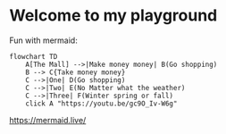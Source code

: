 # Welcome to my playground

Fun with mermaid:
```mermaid
flowchart TD
    A[The Mall] -->|Make money money| B(Go shopping)
    B --> C{Take money money}
    C -->|One| D(Go shopping)
    C -->|Two| E(No Matter what the weather)
    C -->|Three| F(Winter spring or fall)
    click A "https://youtu.be/gc9O_Iv-W6g"
```
https://mermaid.live/
